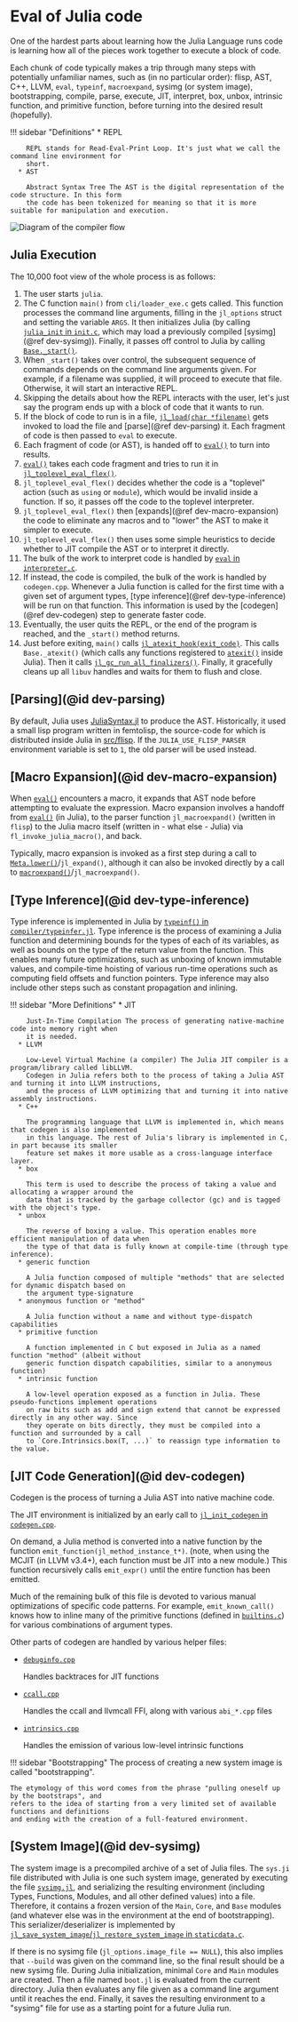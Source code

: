 # Eval of Julia code

One of the hardest parts about learning how the Julia Language runs code is learning how all of
the pieces work together to execute a block of code.

Each chunk of code typically makes a trip through many steps with potentially unfamiliar names,
such as (in no particular order): flisp, AST, C++, LLVM, `eval`, `typeinf`, `macroexpand`, sysimg
(or system image), bootstrapping, compile, parse, execute, JIT, interpret, box, unbox, intrinsic
function, and primitive function, before turning into the desired result (hopefully).

!!! sidebar "Definitions"
      * REPL

        REPL stands for Read-Eval-Print Loop. It's just what we call the command line environment for
        short.
      * AST

        Abstract Syntax Tree The AST is the digital representation of the code structure. In this form
        the code has been tokenized for meaning so that it is more suitable for manipulation and execution.


![Diagram of the compiler flow](./img/compiler_diagram.png)

## Julia Execution

The 10,000 foot view of the whole process is as follows:

1. The user starts `julia`.
2. The C function `main()` from `cli/loader_exe.c` gets called. This function processes the command line
   arguments, filling in the `jl_options` struct and setting the variable `ARGS`. It then initializes
   Julia (by calling [`julia_init` in `init.c`](https://github.com/JuliaLang/julia/blob/master/src/init.c),
   which may load a previously compiled [sysimg](@ref dev-sysimg)). Finally, it passes off control to Julia
   by calling [`Base._start()`](https://github.com/JuliaLang/julia/blob/master/base/client.jl).
3. When `_start()` takes over control, the subsequent sequence of commands depends on the command
   line arguments given. For example, if a filename was supplied, it will proceed to execute that
   file. Otherwise, it will start an interactive REPL.
4. Skipping the details about how the REPL interacts with the user, let's just say the program ends
   up with a block of code that it wants to run.
5. If the block of code to run is in a file, [`jl_load(char *filename)`](https://github.com/JuliaLang/julia/blob/master/src/toplevel.c)
   gets invoked to load the file and [parse](@ref dev-parsing) it. Each fragment of code is then passed to `eval`
   to execute.
6. Each fragment of code (or AST), is handed off to [`eval()`](@ref) to turn into results.
7. [`eval()`](@ref) takes each code fragment and tries to run it in [`jl_toplevel_eval_flex()`](https://github.com/JuliaLang/julia/blob/master/src/toplevel.c).
8. `jl_toplevel_eval_flex()` decides whether the code is a "toplevel" action (such as `using` or
   `module`), which would be invalid inside a function. If so, it passes off the code to the toplevel
   interpreter.
9. `jl_toplevel_eval_flex()` then [expands](@ref dev-macro-expansion) the code to eliminate any macros and to "lower"
   the AST to make it simpler to execute.
10. `jl_toplevel_eval_flex()` then uses some simple heuristics to decide whether to JIT compile the
    AST or to interpret it directly.
11. The bulk of the work to interpret code is handled by [`eval` in `interpreter.c`](https://github.com/JuliaLang/julia/blob/master/src/interpreter.c).
12. If instead, the code is compiled, the bulk of the work is handled by `codegen.cpp`. Whenever a
    Julia function is called for the first time with a given set of argument types, [type inference](@ref dev-type-inference)
    will be run on that function. This information is used by the [codegen](@ref dev-codegen) step to generate
    faster code.
13. Eventually, the user quits the REPL, or the end of the program is reached, and the `_start()`
    method returns.
14. Just before exiting, `main()` calls [`jl_atexit_hook(exit_code)`](https://github.com/JuliaLang/julia/blob/master/src/init.c).
    This calls `Base._atexit()` (which calls any functions registered to [`atexit()`](@ref) inside
    Julia). Then it calls [`jl_gc_run_all_finalizers()`](https://github.com/JuliaLang/julia/blob/master/src/gc.c).
    Finally, it gracefully cleans up all `libuv` handles and waits for them to flush and close.

## [Parsing](@id dev-parsing)

By default, Julia uses [JuliaSyntax.jl](https://github.com/JuliaLang/JuliaSyntax.jl) to produce the
AST. Historically, it used a small lisp program written in femtolisp, the source-code for which is
distributed inside Julia in [src/flisp](https://github.com/JuliaLang/julia/tree/master/src/flisp).
If the `JULIA_USE_FLISP_PARSER` environment variable is set to `1`, the old parser will be used
instead.

## [Macro Expansion](@id dev-macro-expansion)

When [`eval()`](@ref) encounters a macro, it expands that AST node before attempting to evaluate
the expression. Macro expansion involves a handoff from [`eval()`](@ref) (in Julia), to the parser
function `jl_macroexpand()` (written in `flisp`) to the Julia macro itself (written in - what
else - Julia) via `fl_invoke_julia_macro()`, and back.

Typically, macro expansion is invoked as a first step during a call to [`Meta.lower()`](@ref)/`jl_expand()`,
although it can also be invoked directly by a call to [`macroexpand()`](@ref)/`jl_macroexpand()`.

## [Type Inference](@id dev-type-inference)

Type inference is implemented in Julia by [`typeinf()` in `compiler/typeinfer.jl`](https://github.com/JuliaLang/julia/blob/master/base/compiler/typeinfer.jl).
Type inference is the process of examining a Julia function and determining bounds for the types
of each of its variables, as well as bounds on the type of the return value from the function.
This enables many future optimizations, such as unboxing of known immutable values, and compile-time
hoisting of various run-time operations such as computing field offsets and function pointers.
Type inference may also include other steps such as constant propagation and inlining.

!!! sidebar "More Definitions"
      * JIT

        Just-In-Time Compilation The process of generating native-machine code into memory right when
        it is needed.
      * LLVM

        Low-Level Virtual Machine (a compiler) The Julia JIT compiler is a program/library called libLLVM.
        Codegen in Julia refers both to the process of taking a Julia AST and turning it into LLVM instructions,
        and the process of LLVM optimizing that and turning it into native assembly instructions.
      * C++

        The programming language that LLVM is implemented in, which means that codegen is also implemented
        in this language. The rest of Julia's library is implemented in C, in part because its smaller
        feature set makes it more usable as a cross-language interface layer.
      * box

        This term is used to describe the process of taking a value and allocating a wrapper around the
        data that is tracked by the garbage collector (gc) and is tagged with the object's type.
      * unbox

        The reverse of boxing a value. This operation enables more efficient manipulation of data when
        the type of that data is fully known at compile-time (through type inference).
      * generic function

        A Julia function composed of multiple "methods" that are selected for dynamic dispatch based on
        the argument type-signature
      * anonymous function or "method"

        A Julia function without a name and without type-dispatch capabilities
      * primitive function

        A function implemented in C but exposed in Julia as a named function "method" (albeit without
        generic function dispatch capabilities, similar to a anonymous function)
      * intrinsic function

        A low-level operation exposed as a function in Julia. These pseudo-functions implement operations
        on raw bits such as add and sign extend that cannot be expressed directly in any other way. Since
        they operate on bits directly, they must be compiled into a function and surrounded by a call
        to `Core.Intrinsics.box(T, ...)` to reassign type information to the value.

## [JIT Code Generation](@id dev-codegen)

Codegen is the process of turning a Julia AST into native machine code.

The JIT environment is initialized by an early call to [`jl_init_codegen` in `codegen.cpp`](https://github.com/JuliaLang/julia/blob/master/src/codegen.cpp).

On demand, a Julia method is converted into a native function by the function `emit_function(jl_method_instance_t*)`.
(note, when using the MCJIT (in LLVM v3.4+), each function must be JIT into a new module.) This
function recursively calls `emit_expr()` until the entire function has been emitted.

Much of the remaining bulk of this file is devoted to various manual optimizations of specific
code patterns. For example, `emit_known_call()` knows how to inline many of the primitive functions
(defined in [`builtins.c`](https://github.com/JuliaLang/julia/blob/master/src/builtins.c)) for various
combinations of argument types.

Other parts of codegen are handled by various helper files:

  * [`debuginfo.cpp`](https://github.com/JuliaLang/julia/blob/master/src/debuginfo.cpp)

    Handles backtraces for JIT functions
  * [`ccall.cpp`](https://github.com/JuliaLang/julia/blob/master/src/ccall.cpp)

    Handles the ccall and llvmcall FFI, along with various `abi_*.cpp` files
  * [`intrinsics.cpp`](https://github.com/JuliaLang/julia/blob/master/src/intrinsics.cpp)

    Handles the emission of various low-level intrinsic functions

!!! sidebar "Bootstrapping"
    The process of creating a new system image is called "bootstrapping".

    The etymology of this word comes from the phrase "pulling oneself up by the bootstraps", and
    refers to the idea of starting from a very limited set of available functions and definitions
    and ending with the creation of a full-featured environment.

## [System Image](@id dev-sysimg)

The system image is a precompiled archive of a set of Julia files. The `sys.ji` file distributed
with Julia is one such system image, generated by executing the file [`sysimg.jl`](https://github.com/JuliaLang/julia/blob/master/base/sysimg.jl),
and serializing the resulting environment (including Types, Functions, Modules, and all other
defined values) into a file. Therefore, it contains a frozen version of the `Main`, `Core`, and
`Base` modules (and whatever else was in the environment at the end of bootstrapping). This serializer/deserializer
is implemented by [`jl_save_system_image`/`jl_restore_system_image` in `staticdata.c`](https://github.com/JuliaLang/julia/blob/master/src/staticdata.c).

If there is no sysimg file (`jl_options.image_file == NULL`), this also implies that `--build`
was given on the command line, so the final result should be a new sysimg file. During Julia initialization,
minimal `Core` and `Main` modules are created. Then a file named `boot.jl` is evaluated from the
current directory. Julia then evaluates any file given as a command line argument until it reaches
the end. Finally, it saves the resulting environment to a "sysimg" file for use as a starting
point for a future Julia run.
